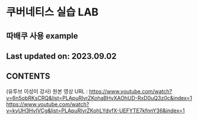 # 쿠버네티스 실습 LAB
## 따배쿠 사용 example
## Last updated on: 2023.09.02
## CONTENTS

(유투브 이성미 강사)
원본 영상 URL :
https://www.youtube.com/watch?v=6n5obRKsCRQ&list=PLApuRlvrZKohaBHvXAOhUD-RxD0uQ3z0c&index=1
https://www.youtube.com/watch?v=kyUH3HvIVCg&list=PLApuRlvrZKohLYdvfX-UEFYTE7kfnnY36&index=1

